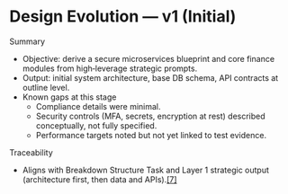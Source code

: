 # Design Evolution — v1 (Initial)

Summary

- Objective: derive a secure microservices blueprint and core finance modules from high‑leverage strategic prompts.
- Output: initial system architecture, base DB schema, API contracts at outline level.
- Known gaps at this stage
    - Compliance details were minimal.
    - Security controls (MFA, secrets, encryption at rest) described conceptually, not fully specified.
    - Performance targets noted but not yet linked to test evidence.

Traceability

- Aligns with Breakdown Structure Task and Layer 1 strategic output (architecture first, then data and APIs).[[7]](https://www.notion.so/Breakdown-Structure-Task-279a56ae5817809fb32ac99177639cc1?pvs=21)
